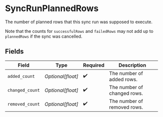 # SyncRunPlannedRows

The number of planned rows that this sync run was supposed to execute.

Note that the counts for `successfulRows` and `failedRows` may not add up
to `plannedRows` if the sync was cancelled.


## Fields

| Field                       | Type                        | Required                    | Description                 |
| --------------------------- | --------------------------- | --------------------------- | --------------------------- |
| `added_count`               | *Optional[float]*           | :heavy_check_mark:          | The number of added rows.   |
| `changed_count`             | *Optional[float]*           | :heavy_check_mark:          | The number of changed rows. |
| `removed_count`             | *Optional[float]*           | :heavy_check_mark:          | The number of removed rows. |